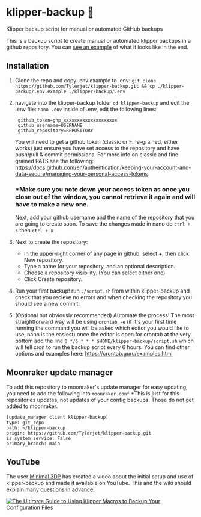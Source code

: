 # klipper-backup 💾
Klipper backup script for manual or automated GitHub backups

This is a backup script to create manual or automated klipper backups in a github repository. You can [see an example](https://github.com/Staubgeborener/3dprint) of what it looks like in the end.

## Installation
  1. Glone the repo and copy .env.example to .env:
     `git clone https://github.com/Tylerjet/klipper-backup.git && cp ./klipper-backup/.env.example ./klipper-backup/.env`
  2. navigate into the klipper-backup folder `cd klipper-backup` and edit the .env file: `nano .env` inside of .env, edit the following lines:
     ```
      github_token=ghp_xxxxxxxxxxxxxxxxxxxx
      github_username=USERNAME
      github_repository=REPOSITORY
     ```
      You will need to get a github token (classic or Fine-grained, either works) just ensure you have set access to the repository and have push/pull & commit permissions.
      For more info on classic and fine grained PATS see the following: https://docs.github.com/en/authentication/keeping-your-account-and-data-secure/managing-your-personal-access-tokens

     ### *Make sure you note down your access token as once you close out of the window, you cannot retrieve it again and will have to make a new one.

      Next, add your github username and the name of the repository that you are going to create soon.
      To save the changes made in nano do `ctrl + s` then `ctrl + x`

  4. Next to create the repository:
     - In the upper-right corner of any page in github, select +, then click New repository.
     - Type a name for your repository, and an optional description.
     - Choose a repository visibility. (You can select either one)
     - Click Create repository.
  5. Run your first backup!
     run `./script.sh` from within klipper-backup and check that you recieve no errors and when checking the repository you should see a new commit.
  6. (Optional but obviously recommended) Automate the process! The most straightforward way will be using `crontab -e` (if it's your first time running the command you will be asked which editor you would like to use, nano is the easiest) once the editor is open for crontab at the very bottom add the line `0 */6 * * * $HOME/klipper-backup/script.sh` which will tell cron to run the backup script every 6 hours. You can find other options and examples here: https://crontab.guru/examples.html

## Moonraker update manager
To add this repository to moonraker's update manager for easy updating, you need to add the following into ```moonraker.conf```
*This is just for this repositories updates, not updates of your config backups. Those do not get added to moonraker.
```
[update_manager client klipper-backup]
type: git_repo
path: ~/klipper-backup
origin: https://github.com/Tylerjet/klipper-backup.git
is_system_service: False
primary_branch: main
```

## YouTube
The user [Minimal 3DP](https://github.com/minimal3dp) has created a video about the initial setup and use of klipper-backup and made it available on YouTube. This and the wiki should explain many questions in advance.

[![The Ultimate Guide to Using Klipper Macros to Backup Your Configuration Files](https://img.youtube.com/vi/fR2jIegqv3A/0.jpg)](https://www.youtube.com/watch?v=fR2jIegqv3A "The Ultimate Guide to Using Klipper Macros to Backup Your Configuration Files")
